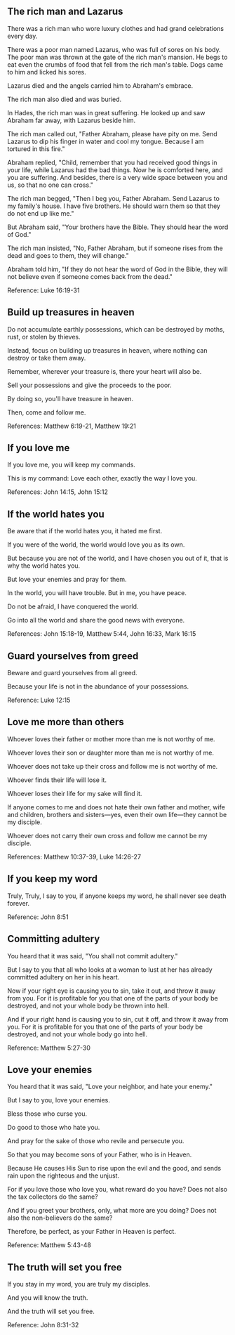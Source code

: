 ## The rich man and Lazarus

There was a rich man who wore luxury clothes and had grand celebrations every day.

There was a poor man named Lazarus, who was full of sores on his body. The poor man was thrown at the gate of the rich man's mansion. He begs to eat even the crumbs of food that fell from the rich man's table. Dogs came to him and licked his sores.

Lazarus died and the angels carried him to Abraham's embrace.

The rich man also died and was buried.

In Hades, the rich man was in great suffering. He looked up and saw Abraham far away, with Lazarus beside him.

The rich man called out, "Father Abraham, please have pity on me. Send Lazarus to dip his finger in water and cool my tongue. Because I am tortured in this fire."

Abraham replied, "Child, remember that you had received good things in your life, while Lazarus had the bad things. Now he is comforted here, and you are suffering. And besides, there is a very wide space between you and us, so that no one can cross."

The rich man begged, "Then I beg you, Father Abraham. Send Lazarus to my family's house. I have five brothers. He should warn them so that they do not end up like me."

But Abraham said, "Your brothers have the Bible. They should hear the word of God."

The rich man insisted, "No, Father Abraham, but if someone rises from the dead and goes to them, they will change."

Abraham told him, "If they do not hear the word of God in the Bible, they will not believe even if someone comes back from the dead."

Reference: Luke 16:19-31

## Build up treasures in heaven

Do not accumulate earthly possessions, which can be destroyed by moths, rust, or stolen by thieves.

Instead, focus on building up treasures in heaven, where nothing can destroy or take them away.

Remember, wherever your treasure is, there your heart will also be.

Sell your possessions and give the proceeds to the poor.

By doing so, you'll have treasure in heaven.

Then, come and follow me.

References: Matthew 6:19-21, Matthew 19:21

## If you love me

If you love me, you will keep my commands.

This is my command: Love each other, exactly the way I love you.

References: John 14:15, John 15:12

## If the world hates you

Be aware that if the world hates you, it hated me first.

If you were of the world, the world would love you as its own.

But because you are not of the world, and I have chosen you out of it, that is why the world hates you.

But love your enemies and pray for them.

In the world, you will have trouble. But in me, you have peace.

Do not be afraid, I have conquered the world.

Go into all the world and share the good news with everyone.

References: John 15:18-19, Matthew 5:44, John 16:33, Mark 16:15

## Guard yourselves from greed

Beware and guard yourselves from all greed.

Because your life is not in the abundance of your possessions.

Reference: Luke 12:15

## Love me more than others

Whoever loves their father or mother more than me is not worthy of me.

Whoever loves their son or daughter more than me is not worthy of me.

Whoever does not take up their cross and follow me is not worthy of me.

Whoever finds their life will lose it.

Whoever loses their life for my sake will find it.

If anyone comes to me and does not hate their own father and mother, wife and children, brothers and sisters—yes, even their own life—they cannot be my disciple.

Whoever does not carry their own cross and follow me cannot be my disciple.

References: Matthew 10:37-39, Luke 14:26-27

## If you keep my word

Truly, Truly, I say to you, if anyone keeps my word, he shall never see death forever.

Reference: John 8:51

## Committing adultery

You heard that it was said, "You shall not commit adultery."

But I say to you that all who looks at a woman to lust at her has already committed adultery on her in his heart.

Now if your right eye is causing you to sin, take it out, and throw it away from you. For it is profitable for you that one of the parts of your body be destroyed, and not your whole body be thrown into hell.

And if your right hand is causing you to sin, cut it off, and throw it away from you. For it is profitable for you that one of the parts of your body be destroyed, and not your whole body go into hell.

Reference: Matthew 5:27-30

## Love your enemies

You heard that it was said, "Love your neighbor, and hate your enemy."

But I say to you, love your enemies.

Bless those who curse you.

Do good to those who hate you.

And pray for the sake of those who revile and persecute you.

So that you may become sons of your Father, who is in Heaven.

Because He causes His Sun to rise upon the evil and the good, and sends rain upon the righteous and the unjust.

For if you love those who love you, what reward do you have? Does not also the tax collectors do the same?

And if you greet your brothers, only, what more are you doing? Does not also the non-believers do the same?

Therefore, be perfect, as your Father in Heaven is perfect.

Reference: Matthew 5:43-48

## The truth will set you free

If you stay in my word, you are truly my disciples.

And you will know the truth.

And the truth will set you free.

Reference: John 8:31-32
